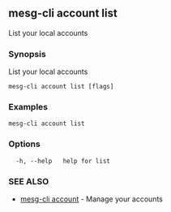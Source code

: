 ## mesg-cli account list

List your local accounts

### Synopsis

List your local accounts

```
mesg-cli account list [flags]
```

### Examples

```
mesg-cli account list
```

### Options

```
  -h, --help   help for list
```

### SEE ALSO

* [mesg-cli account](mesg-cli_account.md)	 - Manage your accounts

